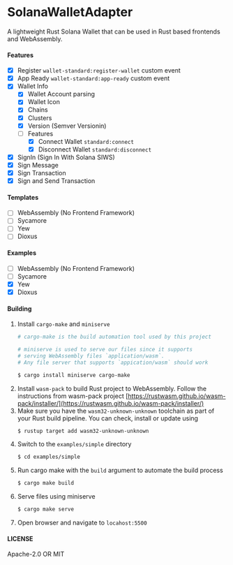 # SolanaWalletAdapter
A lightweight Rust Solana Wallet that can be used in Rust based frontends and WebAssembly.

#### Features
- [x] Register `wallet-standard:register-wallet` custom event
- [x] App Ready `wallet-standard:app-ready` custom event
- [x] Wallet Info
    - [x] Wallet Account parsing
    - [x] Wallet Icon
    - [x] Chains
    - [x] Clusters
    - [x] Version (Semver Versionin)
    - [ ] Features
        - [x] Connect Wallet `standard:connect`
        - [x] Disconnect Wallet `standard:disconnect`
- [x] SignIn (Sign In With Solana SIWS)
- [x] Sign Message
- [x] Sign Transaction
- [x] Sign and Send Transaction

#### Templates
- [ ] WebAssembly (No Frontend Framework) 
- [ ] Sycamore
- [ ] Yew
- [ ] Dioxus 

#### Examples
- [ ] WebAssembly (No Frontend Framework) 
- [ ] Sycamore
- [x] Yew
- [x] Dioxus

#### Building
1. Install `cargo-make` and `miniserve`
    ```sh
    # cargo-make is the build automation tool used by this project
    
    # miniserve is used to serve our files since it supports
    # serving WebAssembly files `application/wasm`.
    # Any file server that supports `appication/wasm` should work

    $ cargo install miniserve cargo-make
    ```
2. Install `wasm-pack` to build Rust project to WebAssembly. Follow the instructions from wasm-pack project [https://rustwasm.github.io/wasm-pack/installer/](https://rustwasm.github.io/wasm-pack/installer/)
3. Make sure you have the `wasm32-unknown-unknown` toolchain as part of your Rust build pipeline. You can check, install or update using 
    ```sh
    $ rustup target add wasm32-unknown-unknown
    ```
4. Switch to the `examples/simple` directory
    ```sh
    $ cd examples/simple
    ```
5. Run cargo make with the `build` argument to automate the build process
    ```sh
    $ cargo make build
    ```
6. Serve files using miniserve 
    ```sh
    $ cargo make serve
    ```
7. Open browser and navigate to `locahost:5500`


#### LICENSE
Apache-2.0 OR MIT
